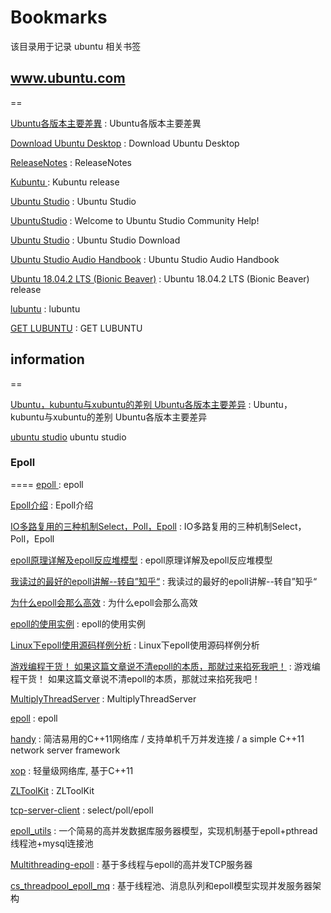 # Bookmarks
该目录用于记录 ubuntu 相关书签

## www.ubuntu.com
==

[Ubuntu各版本主要差異](https://wiki.ubuntu-tw.org/index.php?title=Ubuntu_%EF%BC%8C_kubuntu_%E8%88%87_xubuntu_%E7%9A%84%E5%B7%AE%E5%88%A5) : Ubuntu各版本主要差異 

[Download Ubuntu Desktop](https://www.ubuntu.com/download/desktop) : Download Ubuntu Desktop 

[ReleaseNotes](https://wiki.ubuntu.com/BionicBeaver/ReleaseNotes?_ga=2.1510452.440267661.1559781321-2007207578.1559781321) : ReleaseNotes 

[Kubuntu ](http://cdimage.ubuntu.com/kubuntu/releases/18.04.2/release/) : Kubuntu release 

[Ubuntu Studio](https://ubuntustudio.org/) : Ubuntu Studio 

[UbuntuStudio](https://help.ubuntu.com/community/UbuntuStudio) : Welcome to Ubuntu Studio Community Help! 

[Ubuntu Studio](https://ubuntustudio.org/download/) : Ubuntu Studio Download

[Ubuntu Studio Audio Handbook](https://help.ubuntu.com/community/UbuntuStudio/AudioHandbook) : Ubuntu Studio Audio Handbook 

[Ubuntu 18.04.2 LTS (Bionic Beaver)](http://cdimage.ubuntu.com/ubuntu/releases/18.04.2/release/) : Ubuntu 18.04.2 LTS (Bionic Beaver) release 

[lubuntu](https://lubuntu.net/) : lubuntu 

[GET LUBUNTU](https://lubuntu.net/downloads/) : GET LUBUNTU 






## information
==

[Ubuntu，kubuntu与xubuntu的差别 Ubuntu各版本主要差异](https://blog.csdn.net/github_35160620/article/details/52374492) : Ubuntu，kubuntu与xubuntu的差别 Ubuntu各版本主要差异 

[ubuntu studio](https://baike.baidu.com/item/ubuntu%20studio/7016645?fr=aladdin) ubuntu studio 


### Epoll
====
[epoll ](https://baike.baidu.com/item/epoll/10738144?fr=aladdin) : epoll 

[Epoll介绍](https://www.jianshu.com/p/ff11564efc80) : Epoll介绍 

[IO多路复用的三种机制Select，Poll，Epoll](https://www.jianshu.com/p/397449cadc9a) : IO多路复用的三种机制Select，Poll，Epoll 

[epoll原理详解及epoll反应堆模型](https://blog.csdn.net/daaikuaichuan/article/details/83862311) : epoll原理详解及epoll反应堆模型 

[我读过的最好的epoll讲解--转自”知乎“](https://blog.csdn.net/u011671986/article/details/79449853) : 我读过的最好的epoll讲解--转自”知乎“ 

[为什么epoll会那么高效](https://www.cnblogs.com/xcywt/p/8146143.html) : 为什么epoll会那么高效 

[epoll的使用实例](https://www.cnblogs.com/xcywt/p/8146094.html) : epoll的使用实例 

[Linux下epoll使用源码样例分析](https://www.linuxidc.com/Linux/2019-02/157109.htm) : Linux下epoll使用源码样例分析 

[游戏编程干货！ 如果这篇文章说不清epoll的本质，那就过来掐死我吧！](https://bbs.gameres.com/thread_842984_1_1.html) : 游戏编程干货！ 如果这篇文章说不清epoll的本质，那就过来掐死我吧！ 

[MultiplyThreadServer](https://github.com/oneApple/MultiplyThreadServer) : MultiplyThreadServer 

[epoll](https://github.com/jwzh222/epoll) : epoll 

[handy](https://github.com/yedf/handy) : 简洁易用的C++11网络库 / 支持单机千万并发连接 / a simple C++11 network server framework 

[xop](https://github.com/PHZ76/xop) : 轻量级网络库, 基于C++11  

[ZLToolKit](https://github.com/xiongziliang/ZLToolKit) : ZLToolKit 

[tcp-server-client](https://github.com/yuanrw/tcp-server-client) : select/poll/epoll  

[epoll_utils](https://github.com/TheTravels/epoll_utils) : 一个简易的高并发数据库服务器模型，实现机制基于epoll+pthread线程池+mysql连接池 

[Multithreading-epoll](https://github.com/TheTravels/Multithreading-epoll) : 基于多线程与epoll的高并发TCP服务器  

[cs_threadpool_epoll_mq](https://github.com/TheTravels/cs_threadpool_epoll_mq) : 基于线程池、消息队列和epoll模型实现并发服务器架构  

